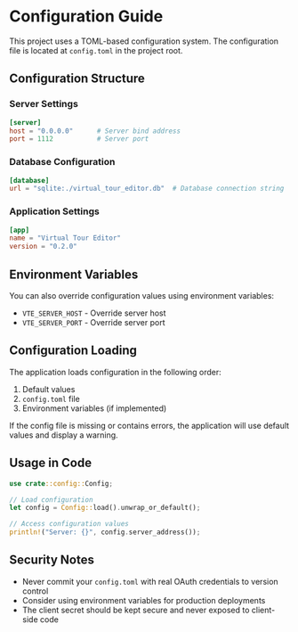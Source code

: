 # Configuration Guide

This project uses a TOML-based configuration system. The configuration file is located at `config.toml` in the project root.

## Configuration Structure

### Server Settings
```toml
[server]
host = "0.0.0.0"      # Server bind address
port = 1112           # Server port
```

### Database Configuration
```toml
[database]
url = "sqlite:./virtual_tour_editor.db"  # Database connection string
```

### Application Settings
```toml
[app]
name = "Virtual Tour Editor"
version = "0.2.0"
```

## Environment Variables

You can also override configuration values using environment variables:
- `VTE_SERVER_HOST` - Override server host
- `VTE_SERVER_PORT` - Override server port

## Configuration Loading

The application loads configuration in the following order:
1. Default values
2. `config.toml` file
3. Environment variables (if implemented)

If the config file is missing or contains errors, the application will use default values and display a warning.

## Usage in Code

```rust
use crate::config::Config;

// Load configuration
let config = Config::load().unwrap_or_default();

// Access configuration values
println!("Server: {}", config.server_address());
```

## Security Notes

- Never commit your `config.toml` with real OAuth credentials to version control
- Consider using environment variables for production deployments
- The client secret should be kept secure and never exposed to client-side code
